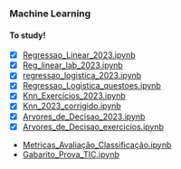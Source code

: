 ### Machine Learning

#### To study!

- [x] [Regressao_Linear_2023.ipynb](https://colab.research.google.com/github/gustavogrds/TIC/blob/master/Regressao_Linear_2023.ipynb)
- [x] [Reg_linear_lab_2023.ipynb](https://colab.research.google.com/drive/1NmQzs1Op6d7tWQjtmZPUq9GwX4-Sdak3?usp=sharing)
- [x] [regressao_logistica_2023.ipynb](https://colab.research.google.com/github/gustavogrds/TIC/blob/master/regressao_logistica_2023.ipynb)
- [x] [Regressao_Logistica_questoes.ipynb](https://colab.research.google.com/github/gustavogrds/TIC/blob/master/Regressao_Logistica_questoes.ipynb)
- [x] [Knn_Exercícios_2023.ipynb](https://colab.research.google.com/github/gustavogrds/TIC/blob/master/Knn_Exerc%C3%ADcios_2023.ipynb)
- [x] [Knn_2023_corrigido.ipynb](https://colab.research.google.com/github/gustavogrds/TIC/blob/master/Knn_2023_corrigido.ipynb)
- [x] [Arvores_de_Decisao_2023.ipynb](https://colab.research.google.com/github/gustavogrds/TIC/blob/master/Arvores_de_Decisao_2023.ipynb)
- [x] [Arvores_de_Decisao_exercicios.ipynb](https://colab.research.google.com/github/gustavogrds/TIC/blob/master/Arvores_de_Decisao_exercicios.ipynb)
- [Metricas_Avaliação_Classificação.ipynb](https://colab.research.google.com/github/gustavogrds/TIC/blob/master/Metricas_Avalia%C3%A7%C3%A3o_Classifica%C3%A7%C3%A3o.ipynb)
- [Gabarito_Prova_TIC.ipynb](https://colab.research.google.com/drive/1xkBFSCdMb1kw6PIjN2t2Tnh3EqOGY-_5?usp=sharing#scrollTo=-csgDmWX3BlO)
